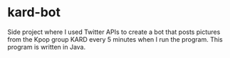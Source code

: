 # kard-bot
Side project where I used Twitter APIs to create a bot that posts pictures from the Kpop group KARD every 5 minutes when I run the program. This program is written in Java.
